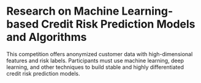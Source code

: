 # Research on Machine Learning-based Credit Risk Prediction Models and Algorithms
This competition offers anonymized customer data with high-dimensional features and risk labels. Participants must use machine learning, deep learning, and other techniques to build stable and highly differentiated credit risk prediction models.
